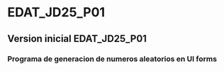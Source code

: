 # EDAT_JD25_P01

## Version inicial EDAT_JD25_P01

### Programa de generacion de numeros aleatorios en UI forms
